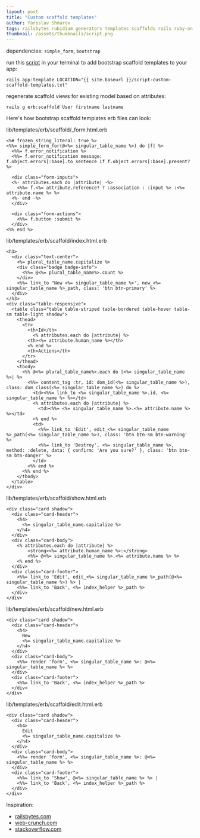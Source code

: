 ```yaml
---
layout: post
title: "Custom scaffold templates"
author: Yaroslav Shmarov
tags: railsbytes rubidium generators templates scaffolds rails ruby-on-rails-6
thumbnail: /assets/thumbnails/script.png
---
```


dependencies: `simple_form`, `bootstrap`

run this [script](/script-custom-scaffold-templates.txt) in your terminal to add bootstrap scaffold templates to your app:
```
rails app:template LOCATION="{{ site.baseurl }}/script-custom-scaffold-templates.txt"
```
regenerate scaffold views for existing model based on attributes:
```
rails g erb:scaffold User firstname lastname
```

Here's how bootstrap scaffold templates erb files can look:

lib/templates/erb/scaffold/_form.html.erb
```
<%# frozen_string_literal: true %>
<%%= simple_form_for(@<%= singular_table_name %>) do |f| %>
  <%%= f.error_notification %>
  <%%= f.error_notification message: f.object.errors[:base].to_sentence if f.object.errors[:base].present? %>

  <div class="form-inputs">
  <%- attributes.each do |attribute| -%>
    <%%= f.<%= attribute.reference? ? :association : :input %> :<%= attribute.name %> %>
  <%- end -%>
  </div>

  <div class="form-actions">
    <%%= f.button :submit %>
  </div>
<%% end %>
```
lib/templates/erb/scaffold/index.html.erb
```
<h3>
  <div class="text-center">
    <%= plural_table_name.capitalize %>
    <div class="badge badge-info">
      <%%= @<%= plural_table_name%>.count %>
    </div>
    <%%= link_to "New <%= singular_table_name %>", new_<%= singular_table_name %>_path, class: 'btn btn-primary' %>
  </div>
</h3>
<div class="table-responsive">
  <table class="table table-striped table-bordered table-hover table-sm table-light shadow">
    <thead>
      <tr>
        <th>Id</th>
    	  <% attributes.each do |attribute| %>
        <th><%= attribute.human_name %></th>
        <% end %>
        <th>Actions</th>
      </tr>
    </thead>
    <tbody>
      <%% @<%= plural_table_name%>.each do |<%= singular_table_name %>| %>
        <%%= content_tag :tr, id: dom_id(<%= singular_table_name %>), class: dom_class(<%= singular_table_name %>) do %>
          <td><%%= link_to <%= singular_table_name %>.id, <%= singular_table_name %> %></td>
          <% attributes.each do |attribute| %>
            <td><%%= <%= singular_table_name %>.<%= attribute.name %> %></td>
          <% end %>
          <td>
            <%%= link_to 'Edit', edit_<%= singular_table_name %>_path(<%= singular_table_name %>), class: 'btn btn-sm btn-warning' %>
            <%%= link_to 'Destroy', <%= singular_table_name %>, method: :delete, data: { confirm: 'Are you sure?' }, class: 'btn btn-sm btn-danger' %>
          </td>
        <%% end %>
      <%% end %>
    </tbody>
  </table>
</div>
```
lib/templates/erb/scaffold/show.html.erb
```
<div class="card shadow">
  <div class="card-header">
    <h4>
      <%= singular_table_name.capitalize %>
    </h4>
  </div>
  <div class="card-body">
    <% attributes.each do |attribute| %>
        <strong><%= attribute.human_name %>:</strong>
        <%%= @<%= singular_table_name %>.<%= attribute.name %> %>
    <% end %>
  </div>
  <div class="card-footer">
    <%%= link_to 'Edit', edit_<%= singular_table_name %>_path(@<%= singular_table_name %>) %> |
    <%%= link_to 'Back', <%= index_helper %>_path %>
  </div>
</div>
```
lib/templates/erb/scaffold/new.html.erb
```
<div class="card shadow">
  <div class="card-header">
    <h4>
      New
      <%= singular_table_name.capitalize %>
    </h4>
  </div>
  <div class="card-body">
    <%%= render 'form', <%= singular_table_name %>: @<%= singular_table_name %> %>
  </div>
  <div class="card-footer">
    <%%= link_to 'Back', <%= index_helper %>_path %>
  </div>
</div>
```
lib/templates/erb/scaffold/edit.html.erb
```
<div class="card shadow">
  <div class="card-header">
    <h4>
      Edit
      <%= singular_table_name.capitalize %>
    </h4>
  </div>
  <div class="card-body">
    <%%= render 'form', <%= singular_table_name %>: @<%= singular_table_name %> %>
  </div>
  <div class="card-footer">
    <%%= link_to 'Show', @<%= singular_table_name %> %> |
    <%%= link_to 'Back', <%= index_helper %>_path %>
  </div>
</div>
```

Inspiration: 

* [railsbytes.com](https://railsbytes.com/public/templates/VqqsG8)
* [web-crunch.com](https://web-crunch.com/posts/how-to-create-custom-scaffold-templates-in-ruby-on-rails)
* [stackoverflow.com](https://stackoverflow.com/questions/8114866/create-ruby-on-rails-views-only-after-controllers-and-models-are-already-creat)
